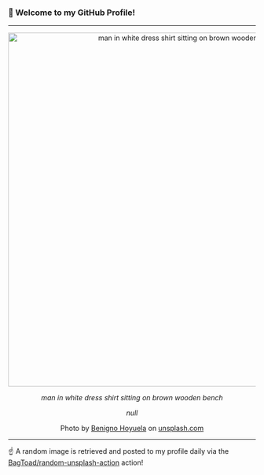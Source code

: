 ### 👋 Welcome to my GitHub Profile!

----

<div align="center">
  <img width="720" src="https://images.unsplash.com/photo-1619845248081-0eedc73e1b65?crop=entropy&cs=tinysrgb&fit=max&fm=jpg&ixid=M3w1NTI0OTR8MHwxfHJhbmRvbXx8fHx8fHx8fDE3NTY3OTM3Mzd8&ixlib=rb-4.1.0&q=80&w=1080" alt="man in white dress shirt sitting on brown wooden bench">
  
  <em>man in white dress shirt sitting on brown wooden bench</em>
  
  <em>null</em>
  
  Photo by [Benigno Hoyuela](http://benignohoyuela.com) on [unsplash.com](https://unsplash.com/)
</div>

----

☝️ A random image is retrieved and posted to my profile daily via the [BagToad/random-unsplash-action](https://github.com/BagToad/random-unsplash-action) action!
